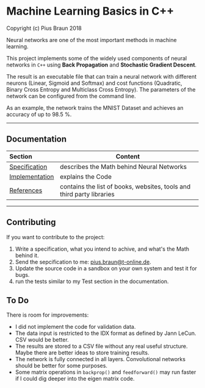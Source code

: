 # Machine Learning Basics in C++

Copyright (c) Pius Braun 2018

Neural networks are one of the most important methods in machine learning.

This project implements some of the widely used components of neural networks in `C++` using **Back Propagation** and **Stochastic Gradient Descent**. 

The result is an executable file that can train a neural network with different neurons (Linear, Sigmoid and Softmax) and cost functions (Quadratic, Binary Cross Entropy and Multiclass Cross Entropy). The parameters of the network can be configured from the command line.

As an example, the network trains the MNIST Dataset and achieves an accuracy of up to 98.5 %.

-----



## Documentation

| Section                                    | Content                                                      |
| :----------------------------------------- | ------------------------------------------------------------ |
| [Specification](https://github.com/pius-braun/MLBasicC/blob/master/docs/Specification.pdf)   | describes the Math behind Neural Networks                    |
| [Implementation](docs/Implementation.html) | explains the Code                                            |
| [References](docs/References.html)         | contains the list of books, websites, tools and third party libraries |

-----



## Contributing

If you want to contribute to the project:

1. Write a specification, what you intend to achive, and what's the Math behind it.
2. Send the sepcification to me: pius.braun@t-online.de.
3. Update the source code in a sandbox on your own system and test it for bugs.
4. run the tests similar to my Test section in the documentation.



## To Do

There is room for improvements:

- I did not implement the code for validation data.
- The data input is restricted to the IDX format as defined by Jann LeCun. CSV would be better.
- The results are stored to a CSV file without any real useful structure. Maybe there are better ideas to store training results.
- The network is fully connected in all layers. Convolutional networks should be better for some purposes.
- Some matrix operations in `backprop()` and `feedforward()` may run faster if I could dig deeper into the eigen matrix code.


